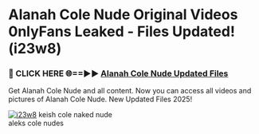 # Alanah Cole Nude Original Videos 0nlyFans Leaked - Files Updated! (i23w8)

<h3>🔴 CLICK HERE 🌐==►► <a href="https://tinyurl.com/5h6xmrr3" rel="nofollow">Alanah Cole Nude Updated Files</a></h3>

Get Alanah Cole Nude and all content. Now you can access all videos and pictures of Alanah Cole Nude. New Updated Files 2025!

[![i23w8](https://i.imgur.com/KVD873Z.gif)](https://tinyurl.com/5h6xmrr3)
keish cole naked nude<br>
aleks cole nudes